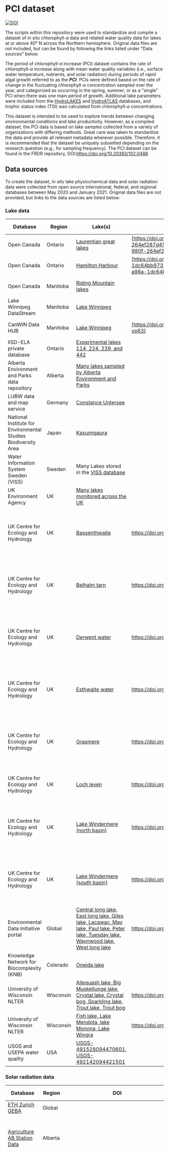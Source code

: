 # PCI dataset

[![DOI](https://zenodo.org/badge/390777007.svg)](https://zenodo.org/badge/latestdoi/390777007)  

The scripts within this repository were used to standardize and compile a dataset of *in situ* chlorophyll-*a* data and related water quality data for lakes at or above 40° N across the Northern hemisphere. Original data files are not included, but can be found by following the links listed under "Data sources" below. 

The period of chlorophyll-*a* increase (PCI) dataset contains the rate of chlorophyll-*a* increase along with  mean water quality variables (i.e., surface water temperature, nutrients, and solar radiation) during periods of rapid algal growth referred to as the _**PCI**_. PCIs were defined based on the rate of change in the fluctuating chlorophyll-*a* concentration sampled over the year, and categorized as occurring in the spring, summer, or as a "single" PCI when there was one main period of growth. Additional lake parameters were included from the [HydroLAKES](https://hydrosheds./page/hydrolakes) and [HydroATLAS](https://hydrosheds.org/page/hydroatlas) databases, and trophic status index (TSI) was calculated from chlorophyll-*a* concentrations.

This dataset is intended to be used to explore trends between changing environmental conditions and lake productivity. However, as a compiled dataset, the PCI data is based on lake samples collected from a variety of organizations with differing methods. Great care was taken to standardize the data and provide all relevant metadata wherever possible. Therefore, it is recommended that the dataset be uniquely subsetted depending on the research question (e.g., for sampling frequency). The PCI dataset can be found in the FRDR repository, DOI:https://doi.org/10.20383/102.0488

 
## Data sources

To create the dataset, *in situ* lake physiochemical data and solar radiation data were collected from open source international, federal, and regional databases between May 2020 and January 2021. Original data files are not provided, but links to the data sources are listed below:
 
### Lake data 
 | Database                                                         | Region    | Lake(s)                                                                                                                                                                                                                                                                                                                                                  | DOI                                                                                            | Data licence                                                                                                       | Citation                                                                                                                                                                                                                                                                                                                                                                                                                                                                                                                                       |
|------------------------------------------------------------------|-----------|----------------------------------------------------------------------------------------------------------------------------------------------------------------------------------------------------------------------------------------------------------------------------------------------------------------------------------------------------------|------------------------------------------------------------------------------------------------|--------------------------------------------------------------------------------------------------------------------|------------------------------------------------------------------------------------------------------------------------------------------------------------------------------------------------------------------------------------------------------------------------------------------------------------------------------------------------------------------------------------------------------------------------------------------------------------------------------------------------------------------------------------------------|
| Open Canada                                                      | Ontario   | [Laurentian great lakes](https://open.canada.ca/data/en/dataset/cfdafa0c-a644-47cc-ad54-460304facf2e)                                                                                                                                                                                                                                                    | [https://doi.org/10.18164/495eb10d-d423-432a-980f-264ef287d45b](https://doi.org/10.18164/495eb10d-d423-432a-980f-264ef287d45b) | [Open Government Licence](https://open.canada.ca/en/open-government-licence-canada)                                |                                                                                                                                                                                                                                                                                                                                                                                                                                                                                                                                                |
| Open Canada                                                      | Ontario   | [Hamilton Harbour](https://open.canada.ca/data/en/dataset/c50e3bb8-97f5-48be-a910-a8a7b59f85ff)                                                                                                                                                                                                                                                          | [https://doi.org/10.18164/05c4fa07-2a1e-46fa-a98a-1dc64bb97326](https://doi.org/10.18164/05c4fa07-2a1e-46fa-a98a-1dc64bb97326) | [Open Government Licence](https://open.canada.ca/en/open-government-licence-canada)                                |                                                                                                                                                                                                                                                                                                                                                                                                                                                                                                                                                |
| Open Canada                                                      | Manitoba  | [Riding Mountain lakes](https://open.canada.ca/data/en/dataset/2a55313f-26fc-4872-9a57-2a7bf2a4cc38)                                                                                                                                                                                                                                                     |                                                                                                | [Open Government Licence](https://open.canada.ca/en/open-government-licence-canada)                                |                                                                                                                                                                                                                                                                                                                                                                                                                                                                                                                                                |
| Lake Winnipeg DataStream                                         | Manitoba  | [Lake Winnipeg](https://lakewinnipegdatastream.ca/explore/#/dataset/d9f476e5-a80b-4499-9c94-e61d8b83dba3/?ref=search&characteristic_media=undefined&characteristic_characteristic_name=Chlorophyll%20a&characteristic_method_speciation=undefined&characteristic_sample_fraction=undefined&characteristic_field=undefined&characteristic_unit=undefined) |                                                                                                | [Open Government Licence](https://open.canada.ca/en/open-government-licence-canada)                                |                                                                                                                                                                                                                                                                                                                                                                                                                                                                                                                                                |
| CanWIN Data HUB                                                  | Manitoba  | [Lake Winnipeg](http://lwbin-datahub.ad.umanitoba.ca/dataset/lwpg-namao-chem/resource/931532fe-1785-4a9f-a857-f5d6ddab43e9?view_id=61484de8-2fe6-46df-abd3-37ac9ca9f4f1)                                                                                                                                                                                 | [https://doi.org/10.5203/ywqt-vp63](https://doi.org/10.5203/ywqt-vp63)                                                         | [Open Data](https://opendefinition.org/od/2.1/en/)                                                                 | Herbert, C., Stainton, T. (2019). CanWIN Lake Winnipeg to Lake Winnipeg Datastream Conversion, Version 1.0, *Centre for Earth Observation Science*. Winnipeg, MB: University of Manitoba                                                                                                                                                                                                                                                                                                                                                       |
| IISD-ELA private database                                        | Ontario   | [Experimental lakes 114, 224, 239, and 442](https://www.iisd.org/ela/science-data/our-data/data-requests/)                                                                                                                                                                                                                                               |                                                                                                | [Terms and conditions](https://www.iisd.org/ela/wp-content/uploads/2019/07/iisd-ela-data-terms-and-conditions.pdf) |                                                                                                                                                                                                                                                                                                                                                                                                                                                                                                                                                |
| Alberta Environment and Parks data   repository                  | Alberta   | [Many lakes sampled by Alberta Environment and Parks](http://environment.alberta.ca/apps/EdwReportViewer/LakeWaterQuality.aspx)                                                                                                                                                                                                                          |                                                                                                | [Open Government Licence](https://open.canada.ca/en/open-government-licence-canada)                                |                                                                                                                                                                                                                                                                                                                                                                                                                                                                                                                                                |
| LUBW data and map service                                        | Germany   | [Constance Untersee](https://udo.lubw.baden-wuerttemberg.de/public/index.xhtml)                                                                                                                                                                                                                                                                          |                                                                                                | [User agreement](https://www.lubw.baden-wuerttemberg.de/umweltinformationssystem/nutzungsvereinbarung)             |                                                                                                                                                                                                                                                                                                                                                                                                                                                                                                                                                |
| National Institute for Environmental Studies Biodiversity Area | Japan     | [Kasumigaura](http://db.cger.nies.go.jp/gem/inter/GEMS/database/kasumi/contents/datalist.html)                                                                                                                                                                                                                                                           |                                                                                                | [Terms of use](https://db.cger.nies.go.jp/gem/inter/GEMS/database/kasumi/contents/terms.html)                      | National Institute for Environmental Studies (2016) *Lake Kasumigaura Database*, National Institute for Environmental Studies, Japan. Accessed via https://db.cger.nies.go.jp/gem/moni-e/inter/GEMS/database/kasumi/index.html                                                                                                                                                                                                                                                                                                                 |
| Water Information System Sweden (VISS)                           | Sweden    | Many Lakes stored in the [VISS database](https://viss.lansstyrelsen.se/)                                                                                                                                                                                                                                                                                 |                                                                                                | [CC0 license - free use](https://viss.lansstyrelsen.se/About.aspx?aboutPageID=5)                                   |                                                                                                                                                                                                                                                                                                                                                                                                                                                                                                                                                |
| UK Environment Agency                                            | UK        | [Many lakes monitored across the UK](https://environment.data.gov.uk/water-quality/view/download)                                                                                                                                                                                                                                                        |                                                                                                | [Terms of use](https://support.environment.data.gov.uk/hc/en-gb/articles/360015443132-Terms-and-Conditions)        |                                                                                                                                                                                                                                                                                                                                                                                                                                                                                                                                                |
| UK Centre for Ecology and Hydrology                              | UK        | [Bassenthwaite](https://catalogue.ceh.ac.uk/documents/91d763f2-978d-4891-b3c6-f41d29b45d55)                                                                                                                                                                                                                                                              | https://doi.org/10.5285/91d763f2-978d-4891-b3c6-f41d29b45d55                                   | [Terms of use](https://eidc.ceh.ac.uk/licences/lakesEcology/plain)                                                 | Maberly, S.C.; Carter, H.T.; Clarke, M.A.; De Ville, M.M.; Fletcher, J.M.; James, J.B.; Keenan, P.; Kelly, J.L.; Mackay, E.B.; Parker, J.E.; Patel, M.; Pereira, M.G.; Rhodes, G. ; Tanna, B.; Thackeray, S.J.; Vincent, C.; Feuchtmayr, H. (2017). Surface temperature, surface oxygen, water clarity, water chemistry and phytoplankton chlorophyll a data from Bassenthwaite Lake, 1990 to 2013. *NERC Environmental Information Data Centre*. https://doi.org/10.5285/91d763f2-978d-4891-b3c6-f41d29b45d55                                 |
| UK Centre for Ecology   and Hydrology                            | UK        | [Belhalm tarn](https://doi.org/10.5285/393a5946-8a22-4350-80f3-a60d753beb00)                                                                                                                                                                                                                                                                             | https://doi.org/10.5285/393a5946-8a22-4350-80f3-a60d753beb00                                   | [Terms of use](https://eidc.ceh.ac.uk/licences/lakesEcology/plain)                                                 | Maberly, S.C.; Brierley, B.; Carter, H.T.; Clarke, M.A.; De Ville, M.M.; Fletcher, J.M.; James, J.B.; Keenan, P.; Kelly, J.L.; Mackay, E.B.; Parker, J.E.; Patel, M.; Pereira, M.G.; Rhodes, G.; Tanna, B.; Thackeray, S.J.; Vincent, C.; Feuchtmayr, H. (2017). Surface temperature, surface oxygen, water clarity, water chemistry and phytoplankton chlorophyll a data from Blelham Tarn, 1945 to 2013. *NERC Environmental Information Data Centre*. (Dataset). https://doi.org/10.5285/393a5946-8a22-4350-80f3-a60d753beb00               |
| UK Centre for Ecology and Hydrology                              | UK        | [Derwent water](https://catalogue.ceh.ac.uk/documents/106844ff-7b4c-45c3-8b4c-7cfb4a4b953b)                                                                                                                                                                                                                                                              | https://doi.org/10.5285/106844ff-7b4c-45c3-8b4c-7cfb4a4b953b                                   | [Open Government Licence v3](https://eidc.ceh.ac.uk/licences/OGL/plain)                                            | Maberly, S.C.; Carter, H.T.; Clarke, M.A.; De Ville, M.M.; Fletcher, J.M.; James, J.B.; Keenan, P.; Kelly, J.L.; Mackay, E.B.; Parker, J.E.; Patel, M.; Pereira, M.G.; Rhodes, G. ; Tanna, B.; Thackeray, S.J.; Vincent, C.; Feuchtmayr, H. (2017). Surface temperature, surface oxygen, water clarity, water chemistry and phytoplankton chlorophyll a data from Derwent Water, 1990 to 2013. *NERC Environmental Information Data Centre*. https://doi.org/10.5285/106844ff-7b4c-45c3-8b4c-7cfb4a4b953b                                      |
| UK Centre for Ecology and Hydrology                              | UK        | [Esthwaite water](https://catalogue.ceh.ac.uk/documents/87360d1a-85d9-4a4e-b9ac-e315977a52d3)                                                                                                                                                                                                                                                            | https://doi.org/10.5285/87360d1a-85d9-4a4e-b9ac-e315977a52d3                                   | [Terms of use](https://eidc.ceh.ac.uk/licences/lakesEcology/plain)                                                 | Maberly, S.C.; Brierley, B.; Carter, H.T.; Clarke, M.A.; De Ville, M.M.; Fletcher, J.M.; James, J.B.; Keenan, P.; Kelly, J.L.; Mackay, E.B.; Parker, J.E.; Patel, M.; Pereira, M.G.; Rhodes, G.; Tanna, B.; Thackeray, S.J.; Vincent, C.; Feuchtmayr, H. (2017). Surface temperature, surface oxygen, water clarity, water chemistry and phytoplankton chlorophyll a data from Esthwaite Water, 1945 to 2013. *NERC Environmental Information Data Centre*. https://doi.org/10.5285/87360d1a-85d9-4a4e-b9ac-e315977a52d3                       |
| UK Centre for Ecology and Hydrology                              | UK        | [Grasmere](https://catalogue.ceh.ac.uk/documents/b891c50a-1f77-48b2-9c41-7cc0e8993c50)                                                                                                                                                                                                                                                                   | https://doi.org/10.5285/b891c50a-1f77-48b2-9c41-7cc0e8993c50                                   | [Terms of use](https://eidc.ceh.ac.uk/licences/lakesEcology/plain)                                                 | Maberly, S.C.; Brierley, B.; Carter, H.T.; Clarke, M.A.; De Ville, M.M.; Fletcher, J.M.; James, J.B.; Keenan, P.; Kelly, J.L.; Mackay, E.B.; Parker, J.E.; Patel, M.; Pereira, M.G.; Rhodes, G.; Tanna, B.; Thackeray, S.J.; Vincent, C.; Feuchtmayr, H. (2017). Surface temperature, surface oxygen, water clarity, water chemistry and phytoplankton chlorophyll a data from Grasmere, 1968 to 2013. *NERC Environmental Information Data Centre*. https://doi.org/10.5285/b891c50a-1f77-48b2-9c41-7cc0e8993c50                              |
| UK Centre for Ecology and Hydrology                              | UK        | [Loch leven](https://catalogue.ceh.ac.uk/documents/2969776d-0b59-4435-a746-da50b8fd62a3)                                                                                                                                                                                                                                                                 | https://doi.org/10.5285/2969776d-0b59-4435-a746-da50b8fd62a3                                   | [Open Government Licence v3](https://eidc.ceh.ac.uk/licences/OGL/plain)                                            | Dudley, B. J.; May, L.; Spears, B. M.; Kirika, A. (2013). Loch Leven long-term monitoring data: phosphorus, silica and chlorophyll concentrations, water clarity and temperature, 1985-2007. NERC Environmental Information Data Centre. https://doi.org/10.5285/2969776d-0b59-4435-a746-da50b8fd62a3                                                                                                                                                                                                                                          |
| UK Centre for Ecology and Hydrology                              | UK        | [Lake Windermere (north basin)](https://catalogue.ceh.ac.uk/documents/f385b60a-2a6b-432e-aadd-a9690415a0ca)                                                                                                                                                                                                                                              | https://doi.org/10.5285/f385b60a-2a6b-432e-aadd-a9690415a0ca                                   | [Terms of use](https://eidc.ceh.ac.uk/licences/lakesEcology/plain)                                                 | Maberly, S.C.; Brierley, B.; Carter, H.T.; Clarke, M.A.; De Ville, M.M.; Fletcher, J.M.; James, J.B.; Keenan, P.; Kelly, J.L.; Mackay, E.B.; Parker, J.E.; Patel, M.; Pereira, M.G.; Rhodes, G.; Tanna, B.; Thackeray, S.J.; Vincent, C.J.; Feuchtmayr, H. (2017). Surface temperature, surface oxygen, water clarity, water chemistry and phytoplankton chlorophyll a data from Windermere North Basin, 1945 to 2013. *NERC Environmental Information Data Centre*. https://doi.org/10.5285/f385b60a-2a6b-432e-aadd-a9690415a0ca              |
| UK Centre for Ecology and Hydrology                              | UK        | [Lake Windermere (south basin)](https://catalogue.ceh.ac.uk/documents/e3c4d368-215d-49b2-8e12-74c99c4c3a9d)                                                                                                                                                                                                                                              | https://doi.org/10.5285/e3c4d368-215d-49b2-8e12-74c99c4c3a9d                                   | [Terms of use](https://eidc.ceh.ac.uk/licences/lakesEcology/plain)                                                 | Maberly, S.C.; Brierley, B.; Carter, H.T.; Clarke, M.A.; De Ville, M.M.; Fletcher, J.M.; James, J.B.; Keenan, P.;   Kelly, J.L.; Mackay, E.B.; Parker, J.E.; Patel, M.; Pereira, M.G.; Rhodes, G.; Tanna, B.; Thackeray, S.J.; Vincent, C.J.; Feuchtmayr, H. (2017). Surface temperature, surface oxygen, water clarity, water chemistry and phytoplankton chlorophyll a data from Windermere South Basin, 1945 to 2013. *NERC Environmental Information Data Centre*. (Dataset). https://doi.org/10.5285/e3c4d368-215d-49b2-8e12-74c99c4c3a9d |
| Environmental Data Initiative portal                             | Global    | [Central long lake, East long lake, Giles lake, Lacawac, May lake, Paul lake, Peter lake, Tuesday lake, Waynwood lake, West long lake](https://portal.edirepository.org/nis/mapbrowse?packageid=knb-lter-ntl.354.4)                                                                                                                                      | https://doi.org/10.6073/pasta/6a658526e313dbcecbc0331a1f343c01                                 | [Creative Commons license CC-BY 4.0](https://creativecommons.org/licenses/by/4.0/)                                 |                                                                                                                                                                                                                                                                                                                                                                                                                                                                                                                                                |
| Knowledge Network for Biocomplexity   (KNB)                      | Colerado  | [Oneida lake](https://knb.ecoinformatics.org/view/kgordon.35.96)                                                                                                                                                                                                                                                                                        |                                                                                                | [Open Data Commons Attribution License](http://www.opendatacommons.org/licenses/by/1.0/)                           | Lars G. Rudstam. Limnological data and depth profile from Oneida Lake, New York, 1975 to present. *Knowledge Network for Biocomplexity*. kgordon.35.96.                                                                                                                                                                                                                                                                                                                                                                                        |
| University of Wisconsin NLTER                                    | Wisconsin | [Allequash lake, Big Muskellunge lake, Crystal lake, Crystal bog, Sparkling lake, Trout lake, Trout bog](https://lter.limnology.wisc.edu/node/55078)                                                                                                                                                                                                     | https://doi.org/10.6073/pasta/6c8ee65f6876a7274bfe7714ae7c3a70                                 | [Data use agreement](https://lter.limnology.wisc.edu/about/ntl-lter-data-access-policy)                            | N. Lead PI, J. Magnuson, S. Carpenter, and E. Stanley. 2019. North Temperate Lakes LTER: Chlorophyll - Trout Lake Area 1981 - current ver 30. *Environmental Data Initiative*. https://doi.org/10.6073/pasta/6c8ee65f6876a7274bfe7714ae7c3a70.                                                                                                                                                                                                                                                                                                 |
| University of Wisconsin NLTER                                    | Wisconsin | [Fish lake, Lake Mendota, lake Monona, Lake Wingra](https://lter.limnology.wisc.edu/dataset/north-temperate-lakes-lter-chlorophyll-madison-lakes-area-1995-current)                                                                                                                                                                                      | https://doi.org/10.6073/pasta/f28e278afc34f1b7bd4f3cdc02b733a2                                 | [Data use agreement](https://lter.limnology.wisc.edu/about/ntl-lter-data-access-policy)                            | N. Lead PI, J. Magnuson, S. Carpenter, and E. Stanley. 2019. North Temperate Lakes LTER: Chlorophyll - Madison Lakes Area 1995 - current ver 27. *Environmental Data Initiative*. https://doi.org/10.6073/pasta/f28e278afc34f1b7bd4f3cdc02b733a2.                                                                                                                                                                                                                                                                                              |
| USGS and USEPA water quality                                     | USA       | [USGS-491528094470601, USGS-492142094421501](https://www.waterqualitydata.us)                                                                                                                                                                                                                                                                            |                                                                                                | [User guide](https://www.waterqualitydata.us/portal_userguide/)                                                    |                                                                                                                                                                                                                                                                                                                                                                                                                                                                                                                                                |
### Solar radiation data
| Database                                                                                    | Region  | DOI                                       | Data licence                                                                                                       | Citation                                                                                                                                                                                                                                                                                                                                                                                                                                                                                                                                                                                                                                                                                    |
|---------------------------------------------------------------------------------------------|---------|-------------------------------------------|--------------------------------------------------------------------------------------------------------------------|---------------------------------------------------------------------------------------------------------------------------------------------------------------------------------------------------------------------------------------------------------------------------------------------------------------------------------------------------------------------------------------------------------------------------------------------------------------------------------------------------------------------------------------------------------------------------------------------------------------------------------------------------------------------------------------------|
| [ETH Zurich GEBA](https://geba.ethz.ch)                                                     | Global  |                                           | [Data availability](https://geba.ethz.ch/data-retrieval/data-formats.html)                                         |                                                                                                                                                                                                                                                                                                                                                                                                                                                                                                                                                                                                                                                                                             |
| [Agriculture AB Station Data](https://agriculture.alberta.ca/acis/weather-data-viewer.jsp)  | Alberta |                                           | [Terms of use](https://agriculture.alberta.ca/acis/data-disclaimer.jsp)                                            | Data provided by Alberta Agriculture and Forestry, Alberta ClimateInformation Service (ACIS) https://acis.alberta.ca (August 2020)                                                                                                                                                                                                                                                                                                                                                                                                                                                                                                                                                          |
| [Baseline Solar Radiation Network](https://bsrn.awi.de/)                                    | Global  | https://doi.org/10.1594/PANGAEA.880000    | [Creative Commons license CC-BY 4.0](https://creativecommons.org/licenses/by/4.0/)                                 | Driemel, A., Augustine, J., Behrens, K., Colle, S., Cox, C., Cuevas-Agulló, E., Denn, F. M., Duprat, T., Fukuda, M., Grobe, H., Haeffelin, M., Hodges, G., Hyett, N., Ijima, O., Kallis, A., Knap, W., Kustov, V., Long, C. N., Longenecker, D., Lupi, A., Maturilli, M., Mimouni, M., Ntsangwane, L., Ogihara, H., Olano, X., Olefs, M., Omori, M., Passamani, L., Pereira, E. B., Schmithüsen, H., Schumacher, S., Sieger, R., Tamlyn, J., Vogt, R., Vuilleumier, L., Xia, X., Ohmura, A., and König-Langlo, G.: Baseline Surface Radiation Network (BSRN): structure and data description (1992–2017), *Earth Systems Science Data*, 10, 1491-1501, doi:10.5194/essd-10-1491-2018, 2018. |
| Environment and Climate Change Canada (ECCC)                                                | Canada  | Source: direct   communication  with ECCC | [Open Government Licence](https://open.canada.ca/en/open-government-licence-canada)                                |                                                                                                                                                                                                                                                                                                                                                                                                                                                                                                                                                                                                                                                                                             |
| [IISD-ELA private database](https://www.iisd.org/ela/science-data/our-data/data-requests/) | Ontario |                                           | [Terms and conditions](https://www.iisd.org/ela/wp-content/uploads/2019/07/iisd-ela-data-terms-and-conditions.pdf) |                                                                                                                                                                                                                                                                                                                                                                                                                                                                                                                                                                                                                                                                                             |
### Additional parameters:
| Database                                                                                                                                                                                                                     | Description                                                                           |
|------------------------------------------------------------------------------------------------------------------------------------------------------------------------------------------------------------------------------|---------------------------------------------------------------------------------------|
| [Global Multi-resolution Terrain Elevation Data (GMTED2010)](https://www.usgs.gov/core-science-systems/eros/coastal-changes-and-impacts/gmted2010?qt-science_support_page_related_con=0#qt-science_support_page_related_con) | Global digital elevation model used to extract lake and SSR station elevation in QGIS |
| [HydroLAKES](https://hydrosheds.org/page/hydrolakes)                                                                                                                                                                         | Global lake shapefile used to assign lake area, mean depth, and volume                |
| [HydroATLAS](https://hydrosheds.org/page/hydroatlas)                                                                                                                                                                         | Global shapefile for regional attributes, used to assign climate zone to each lake    |

## Methods

PCIs are defined based on the normalized rate of change in chlorophyll-*a* concentration throughout the year after smoothing the annual time series for each lake using the Savitzky-Golay filter [(Savitzky and Golay, 1964)](https://pubs.acs.org/doi/10.1021/ac60214a047) and flagging optima in the smoothed data using the following functions:

* [scipy.signal savgol_filter](https://docs.scipy.org/doc/scipy/reference/generated/scipy.signal.savgol_filter.html) 
* [scipy.signal find_peaks](https://docs.scipy.org/doc/scipy/reference/generated/scipy.signal.find_peaks.html#scipy.signal.find_peaks)

Mean values were calculated for all water quality variables sampled during the growth window and are provided in the [daily_mean.csv]() file.

#### Quality assurance

Data files from varying sources were formatted to have consistent units and column headers; we removed all data recorded as below the instrument detection limit and selected years where samples were collected a minimum of 6 times over the year.

## Software and packages 

All data processing and analyses for this project were implemented using Python (ver. 3.7.6) and QGIS/PYQGIS (ver. 3.14).

##  Repository directory

### Folder 1:  Supplementary data: 
Source files used to generate the PCI dataset
  	   	     
* [lake_name_formatting.csv](https://github.com/hfadams/pci/blob/662c87faba3d5bd954d160357da87cf4741a9d4c/data/supplementary%20_data/lake_name_formatting.csv): conversion of lake names from original sampling location ID to name in the growth window dataset
* [all\_lake\_coordinates.csv](https://github.com/hfadams/pci/blob/ac46b91a203430bf76440d42d7880bbb072b425e/supplementary_data/all_lake_coordinates.csv): list of coordinates for all lakes in the dataset, used in the PCI calculation scripts. Coordinates were collected from the original data files or searched within the database where possible, otherwise they were estimated based on sampling location name.
  	   	     
### Folder 2: code    
      	
Scripts for formatting data and detecting PCIs

* [pci_functions.py](https://github.com/hfadams/pci/blob/main/code/pci_functions.py): all functions used to generate the PCI dataset   	   
* [pci_calculations.py](https://github.com/hfadams/pci/blob/main/code/pci_calculations.py): script used to call on the PCI functions
* [ssr\_lakes\_pairing\_qgis.py](https://github.com/hfadams/pci/blob/662c87faba3d5bd954d160357da87cf4741a9d4c/code/ssr_lakes_pairing_qgis.py): pairs lakes and SSR stations using PYQGIS
* [lake\_dem\_extraction.py](https://github.com/hfadams/pci/blob/662c87faba3d5bd954d160357da87cf4741a9d4c/code/lake_dem_extraction.py): uses DEM in PYQGIS to extract lake elevation
* [ssr\_dem\_extraction.py](https://github.com/hfadams/pci/blob/662c87faba3d5bd954d160357da87cf4741a9d4c/code/ssr_dem_extraction.py): uses DEM in PYQGIS to extract SSR station elevation
* [paired\_stations\_ssr\_calcs.py](https://github.com/hfadams/pci/blob/662c87faba3d5bd954d160357da87cf4741a9d4c/code/paired_stations_ssr_calcs.py): calculates mean SSR during the PCI and pre-PCI period

	**subfolder: formatting_data:**

	Code used for initial formatting of raw data files before being read into the *pci_calculations.py* script
	* one python file created for each lake or data source
  	   	   
## Sharing and accessing the data
This project is licensed under the Creative Commons Attribution 4.0 International license, please see [CC BY 4.0](https://creativecommons.org/licenses/by/4.0/) for details.

## Funding
This work was funded by the Lake Futures project within the Global Water Futures (GWF) project supported by the Canada First Research Excellence Fund (CFREF). We would like to thank all the institutions and authors listed in the supplementary information for making their data open source and free to support our work.

## Recommended citation 

Adams, H., Ye, J., Slowinski, S., Persaud, B., Kheyrollah Pour, H., van Cappellen, P. (2021). Rates and timing of chlorophyll-a increases and related environmental variables in global temperate and cold-temperate lakes. DOI:10.20383/102.0488.

## Authors

### Scripts

**Hannah Adams** - *Author* - [LinkedIn](https://www.linkedin.com/in/hannah-adams-624122219/), [GitHub](https://github.com/hfadams), [ORCID iD](https://orcid.org/0000-0003-2647-8021)

**Jane Ye:** - *Co-author* - [LinkedIn](https://www.linkedin.com/in/janeye98/)

### Manuscript

**Hannah Adams** - *Author* - [LinkedIn](https://www.linkedin.com/in/hannah-adams-624122219/), [GitHub](https://github.com/hfadams), [ORCID iD](https://orcid.org/0000-0003-2647-8021)

**Jane Ye:** - *Co-author* - [LinkedIn](https://www.linkedin.com/in/janeye98/)

**Stephanie Slowinski:** -*Co-author* - [LinkedIn](https://www.linkedin.com/in/steph-slowinski/)

**Bhaleka Persaud:** -*Co-author* - [ORCID iD](https://orcid.org/0000-0003-2785-3954)

**Homa Kheyrollah Pour:** -*Principle Investigator* - [Google Scholar](https://scholar.google.ca/citations?hl=en&user=0gMCo6wAAAAJ), [ReSEC lab](https://www.wlu.ca/academics/faculties/faculty-of-science/faculty-profiles/homa-kheyrollah-pour/index.html?ref=academics%2Ffaculties%2Ffaculty-of-arts%2Ffaculty-profiles%2Fhoma-kheyrollah-pour%2Findex.html)

**Philippe Van Cappellen:** -*Principle Investigator*- [Google Scholar](https://scholar.google.ca/citations?user=E0Vw3FwAAAAJ&hl=en), [Ecohydrology Research Group](https://uwaterloo.ca/ecohydrology/people-profiles/philippe-van-cappellen), [ORCID iD](https://orcid.org/0000-0001-5476-082)
